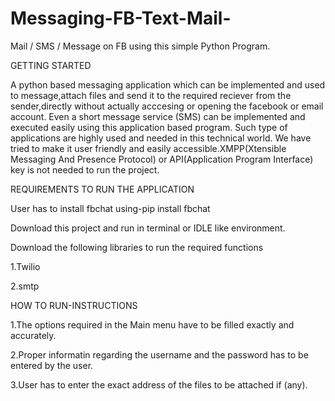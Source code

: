 # Messaging-FB-Text-Mail-
Mail / SMS / Message on FB using this simple Python Program.

GETTING STARTED

A python based messaging application which can be implemented and used to message,attach files and send it to the required reciever from the sender,directly without actually acccesing or opening the facebook or email account.
Even a short message service (SMS) can be implemented and executed easily using this application based program.
Such type of applications are highly used and needed in this technical world. 
We have tried to make it user friendly and easily accessible.XMPP(Xtensible Messaging And Presence Protocol) or 
API(Application Program Interface) key is not needed to run the project.


REQUIREMENTS TO RUN THE APPLICATION

User has to install fbchat using-pip install fbchat 

Download this project and run in terminal or IDLE like environment.

Download the following libraries to run the required functions

1.Twilio

2.smtp

HOW TO RUN-INSTRUCTIONS

1.The options required in the Main menu have to be filled exactly and accurately.

2.Proper informatin regarding the username and the password has to be entered by the user.

3.User has to enter the exact address of the files to be attached if (any).


















